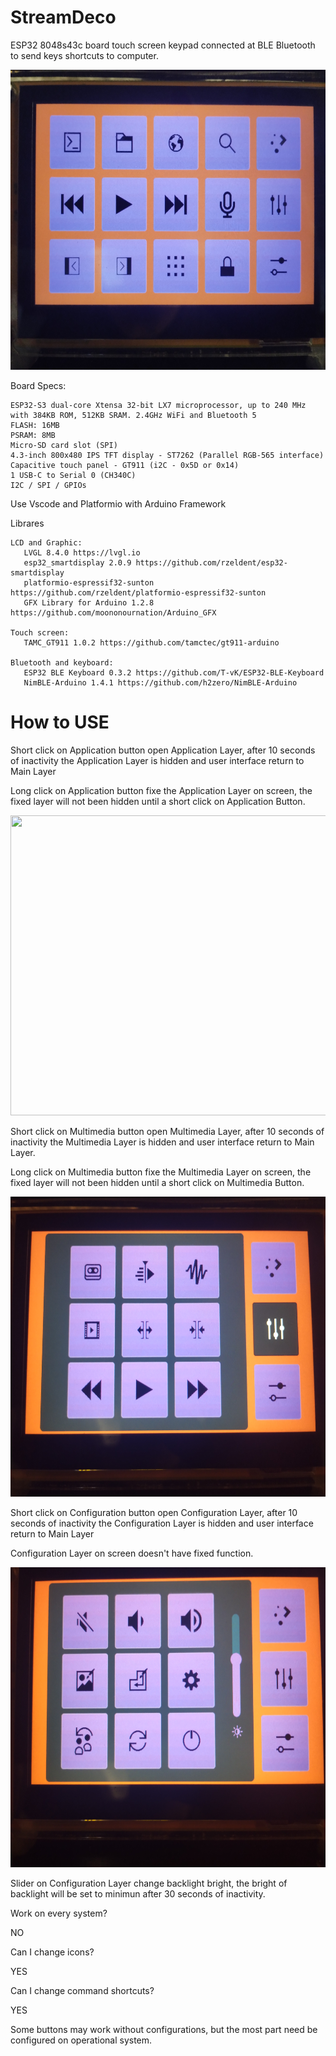 # StreamDeco
 ESP32 8048s43c board touch screen keypad connected at BLE Bluetooth to send keys shortcuts to computer.

 <img src="https://github.com/marceloh220/StreamDeco/blob/main/assets/main_screen.jpg" height="480" width="800" >

 Board Specs:

    ESP32-S3 dual-core Xtensa 32-bit LX7 microprocessor, up to 240 MHz with 384KB ROM, 512KB SRAM. 2.4GHz WiFi and Bluetooth 5
    FLASH: 16MB
    PSRAM: 8MB
    Micro-SD card slot (SPI)
    4.3-inch 800x480 IPS TFT display - ST7262 (Parallel RGB-565 interface)
    Capacitive touch panel - GT911 (i2C - 0x5D or 0x14)
    1 USB-C to Serial 0 (CH340C)
    I2C / SPI / GPIOs

 Use Vscode and Platformio with Arduino Framework

  Librares

    LCD and Graphic:
       LVGL 8.4.0 https://lvgl.io
       esp32_smartdisplay 2.0.9 https://github.com/rzeldent/esp32-smartdisplay
       platformio-espressif32-sunton https://github.com/rzeldent/platformio-espressif32-sunton
       GFX Library for Arduino 1.2.8 https://github.com/moononournation/Arduino_GFX

    Touch screen:
       TAMC_GT911 1.0.2 https://github.com/tamctec/gt911-arduino

    Bluetooth and keyboard:
       ESP32 BLE Keyboard 0.3.2 https://github.com/T-vK/ESP32-BLE-Keyboard
       NimBLE-Arduino 1.4.1 https://github.com/h2zero/NimBLE-Arduino

# How to USE

 Short click on Application button open Application Layer, 
 after 10 seconds of inactivity the Application Layer is hidden 
 and user interface return to Main Layer
 
 Long click on Application button fixe the Application Layer on screen,
 the fixed layer will not been hidden until a short click on Application Button.
 
 <img src="https://github.com/marceloh220/StreamDeco/blob/main/assets/app_layer_fixed.jpg" height="480" width="800" >



 Short click on Multimedia button open Multimedia Layer, 
 after 10 seconds of inactivity the Multimedia Layer is hidden 
 and user interface return to Main Layer.
 
 Long click on Multimedia button fixe the Multimedia Layer on screen,
 the fixed layer will not been hidden until a short click on Multimedia Button.

 <img src="https://github.com/marceloh220/StreamDeco/blob/main/assets/mult_layer_fixed.jpg" height="480" width="800" >



 Short click on Configuration button open Configuration Layer, 
 after 10 seconds of inactivity the Configuration Layer is hidden 
 and user interface return to Main Layer
 
 Configuration Layer on screen doesn't have fixed function.

 <img src="https://github.com/marceloh220/StreamDeco/blob/main/assets/conf_layer.jpg" height="480" width="800" >



 Slider on Configuration Layer change backlight bright, 
 the bright of backlight will be set to minimun after 30 seconds of inactivity.
 
 
Work on every system?

   NO

Can I change icons?

   YES

Can I change command shortcuts?

   YES

Some buttons may work without configurations, but the most part need be configured on operational system.

